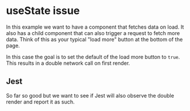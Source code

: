 # useState issue

In this example we want to have a component that fetches data on load. It also has a child component that can also trigger a request to fetch more data.
Think of this as your typical "load more" button at the bottom of the page.

In this case the goal is to set the default of the load more button to `true`. This results in a double network call on first render.

## Jest

So far so good but we want to see if Jest will also observe the double render and report it as such.
